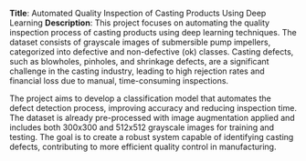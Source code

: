 **Title**: Automated Quality Inspection of Casting Products Using Deep Learning
**Description**:
This project focuses on automating the quality inspection process of casting products using deep learning techniques. The dataset consists of grayscale images of submersible pump impellers, categorized into defective and non-defective (ok) classes. Casting defects, such as blowholes, pinholes, and shrinkage defects, are a significant challenge in the casting industry, leading to high rejection rates and financial loss due to manual, time-consuming inspections.

The project aims to develop a classification model that automates the defect detection process, improving accuracy and reducing inspection time. The dataset is already pre-processed with image augmentation applied and includes both 300x300 and 512x512 grayscale images for training and testing. The goal is to create a robust system capable of identifying casting defects, contributing to more efficient quality control in manufacturing.